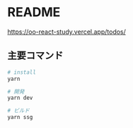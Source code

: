 # README

https://oo-react-study.vercel.app/todos/

## 主要コマンド

```zsh
# install
yarn

# 開発
yarn dev

# ビルド
yarn ssg
```
